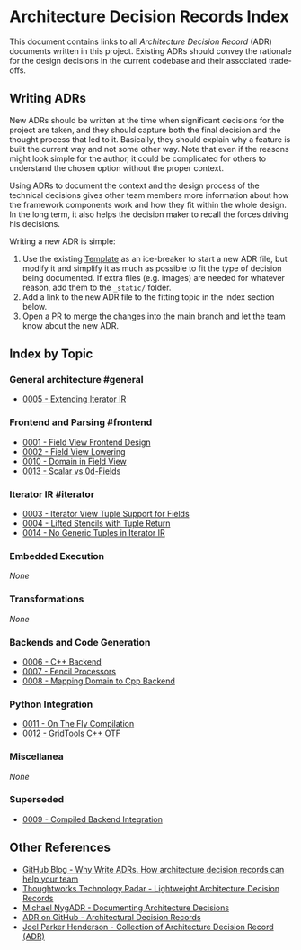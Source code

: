 # Architecture Decision Records Index

This document contains links to all _Architecture Decision Record_ (ADR) documents written in this project. Existing ADRs should convey the rationale for the design decisions in the current codebase and their associated trade-offs.


## Writing ADRs
New ADRs should be written at the time when significant decisions for the project are taken, and they should capture both the final decision and the thought process that led to it. Basically, they should explain why a feature is built the current way and not some other way. Note that even if the reasons might look simple for the author, it could be complicated for others to understand the chosen option without the proper context.

Using ADRs to document the context and the design process of the technical decisions gives other team members more information about how the framework components work and how they fit within the whole design.  In the long term, it also helps the decision maker to recall the forces driving his decisions.

Writing a new ADR is simple:

1. Use the existing [Template](Template.md) as an ice-breaker to start a new ADR file, but modify it and simplify it as much as possible to fit the type of decision being documented. If extra files (e.g. images) are needed for whatever reason, add them to the `_static/` folder.
2. Add a link to the new ADR file to the fitting topic in the index section below.
3. Open a PR to merge the changes into the main branch and let the team know about the new ADR.


## Index by Topic

### General architecture #general
- [0005 - Extending Iterator IR](0005-Extending_Iterator_IR.md)
 
### Frontend and Parsing #frontend 
- [0001 - Field View Frontend Design](0001-Field_View_Frontend_Design.md)
- [0002 - Field View Lowering](0002-Field_View_Lowering.md)
- [0010 - Domain in Field View](0010-Domain_in_Field_View.md)
- [0013 - Scalar vs 0d-Fields](0013-Scalar_vs_0d_Fields.md)

### Iterator IR #iterator
- [0003 - Iterator View Tuple Support for Fields](0003-Iterator_View_Tuple_Support_for_Fields.md)
- [0004 - Lifted Stencils with Tuple Return](0004-Lifted_Stencils_with_Tuple_Return.md)
- [0014 - No Generic Tuples in Iterator IR](0014-No_Generic_Tuples_in_Iterator_IR.md)

### Embedded Execution
_None_

### Transformations
_None_

### Backends and Code Generation
- [0006 - C++ Backend](0006-Cpp-Backend.md)
- [0007 - Fencil Processors](0007-Fencil-Processors.md)
- [0008 - Mapping Domain to Cpp Backend](0008-Mapping_Domain_to_Cpp-Backend.md)

### Python Integration
- [0011 - On The Fly Compilation](0011-On_The_Fly_Compilation.md)
- [0012 - GridTools C++ OTF](0011-_GridTools_Cpp_OTF.md)

### Miscellanea
_None_

### Superseded
- [0009 - Compiled Backend Integration](0009-Compiled-Backend-Integration.md)

## Other References

- [GitHub Blog - Why Write ADRs. How architecture decision records can help your team](https://github.blog/2020-08-13-why-write-adrs/)
- [Thoughtworks Technology Radar - Lightweight Architecture Decision Records](https://www.thoughtworks.com/radar/techniques/lightweight-architecture-decision-records)
- [Michael NygADR - Documenting Architecture Decisions](https://cognitect.com/blog/2011/11/15/documenting-architecture-decisions)
- [ADR on GitHub - Architectural Decision Records](https://adr.github.io/)
- [Joel Parker Henderson - Collection of Architecture Decision Record (ADR)](https://github.com/joelparkerhenderson/architecture-decision-record)
